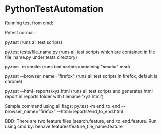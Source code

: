 # PythonTestAutomation


Running test from cmd:

Pytest normal:        

py.test (runs all test scripts)

py.test tests/file_name.py (runs all test scripts which are contained in file file_name.py under tests directory)

py.test -m smoke (runs test scripts containing "smoke" mark

py.test --browser_name="firefox" (runs all test scripts in firefox, default is chrome)

py.test --html=reports/xyz.html (runs all test scripts and generates html report in reports folder with filename 'xyz.html')
 
Sample command using all flags:  py.test -m end_to_end --browser_name="firefox" --html=reports/end_to_end.html
    
BDD: There are two feature files (search.feature, end_to_end.feature. Run using cmd by:
behave features/feature_file_name.feature

